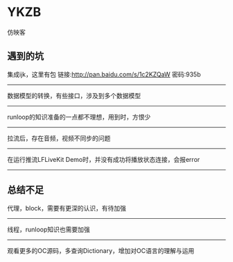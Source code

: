 # YKZB
仿映客
## 遇到的坑 

集成ijk，这里有包  链接:http://pan.baidu.com/s/1c2KZQaW  密码:935b
_____    
数据模型的转换，有些接口，涉及到多个数据模型   
______
runloop的知识准备的一点都不理想，用到时，方恨少   
______
拉流后，存在音频，视频不同步的问题      
______
在运行推流LFLiveKit Demo时，并没有成功将播放状态连接，会报error    
_____
## 总结不足
代理，block，需要有更深的认识，有待加强    
_____
线程，runloop知识也需要加强    
_____
观看更多的OC源码，多查询Dictionary，增加对OC语言的理解与运用   

